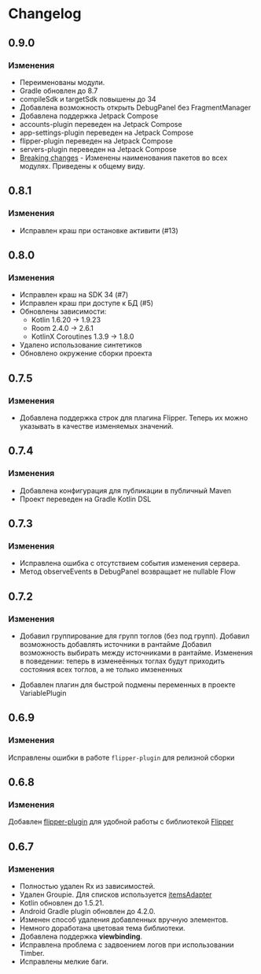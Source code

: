 # Changelog

## 0.9.0
### Изменения
* Переименованы модули.
* Gradle обновлен до 8.7
* compileSdk и targetSdk повышены до 34
* Добавлена возможность открыть DebugPanel без FragmentManager
* Добавлена поддержка Jetpack Compose
* accounts-plugin переведен на Jetpack Compose
* app-settings-plugin переведен на Jetpack Compose
* flipper-plugin переведен на Jetpack Compose
* servers-plugin переведен на Jetpack Compose
* [Breaking changes][migration-guide] - Изменены наименования пакетов во всех модулях. Приведены к общему виду.

## 0.8.1
### Изменения
* Исправлен краш при остановке активити (#13)

## 0.8.0
### Изменения
* Исправлен краш на SDK 34 (#7)
* Исправлен краш при доступе к БД (#5)
* Обновлены зависимости:
  * Kotlin 1.6.20 → 1.9.23
  * Room 2.4.0 → 2.6.1
  * KotlinX Coroutines 1.3.9 → 1.8.0
* Удалено использование синтетиков
* Обновлено окружение сборки проекта

## 0.7.5
### Изменения
* Добавлена поддержка строк для плагина Flipper.
Теперь их можно указывать в качестве изменяемых значений.

## 0.7.4
### Изменения
* Добавлена конфигурация для публикации в публичный Maven
* Проект переведен на Gradle Kotlin DSL

## 0.7.3
### Изменения

* Исправлена ошибка с отсутствием события изменения сервера.
* Метод observeEvents в DebugPanel возвращает не nullable Flow

## 0.7.2
### Изменения
* Добавил группирование для групп тоглов (без под групп).
Добавил возможность добавлять источники в рантайме Добавил возможность выбирать между источниками в рантайме.
Изменения в поведении: теперь в изменеённых тоглах будут приходить состояния всех тоглов, а не только имзененных

* Добавлен плагин для быстрой подмены переменных в проекте VariablePlugin

## 0.6.9
### Изменения
Исправлены ошибки в работе `flipper-plugin` для релизной сборки

## 0.6.8
### Изменения  
Добавлен [flipper-plugin](../plugins/flipper-plugin) для удобной работы с библиотекой [Flipper](https://github.com/RedMadRobot/flipper)

## 0.6.7
### Изменения 
* Полностью удален Rx из зависимостей.
* Удален Groupie. Для списков используется [itemsAdapter](https://github.com/RedMadRobot/itemsadapter)
* Kotlin обновлен до 1.5.21.
* Android Gradle plugin обновлен до 4.2.0.
* Изменен способ удаления добавленных вручную элементов.
* Немного доработана цветовая тема библиотеки.
* Добавлена поддержка **viewbinding**.
* Исправлена проблема с задвоением логов при использовании Timber.
* Исправлены мелкие баги.

[migration-guide]: migration_guide.md